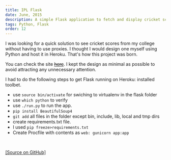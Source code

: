 ```yaml
---
title: IPL Flask
date: June, 2015
description: A simple Flask application to fetch and display cricket scores.
tags: Python, Flask
order: 12
---
```


I was looking for a quick solution to see cricket scores from my college without having to use proxies. I thought I would design one myself using Python and host it in Heroku. That's how this project was born.

You can check the site [~~here~~](http://ipl-flask.sivasubramanyam.me). I kept the design as minimal as possible to avoid attracting any unnecessary attention.

I had to do the following steps to get Flask running on Heroku: installed toolbet.

*   use `source bin/activate` for swiching to virtualenv in the flask folder
*   use `which python` to verify
*   use `./run.py` to run the app.
*   `pip install BeautifulSoup4`
*   `git add` all files in the folder except bin, include, lib, local and tmp dirs
*   create requirements.txt file.
*   I used `pip freeze>requirements.txt`
*   Create Procfile with contents as `web: gunicorn app:app`

<br>

[[Source on GitHub]](http://github.com/astronomersiva/IPLFlask/)

